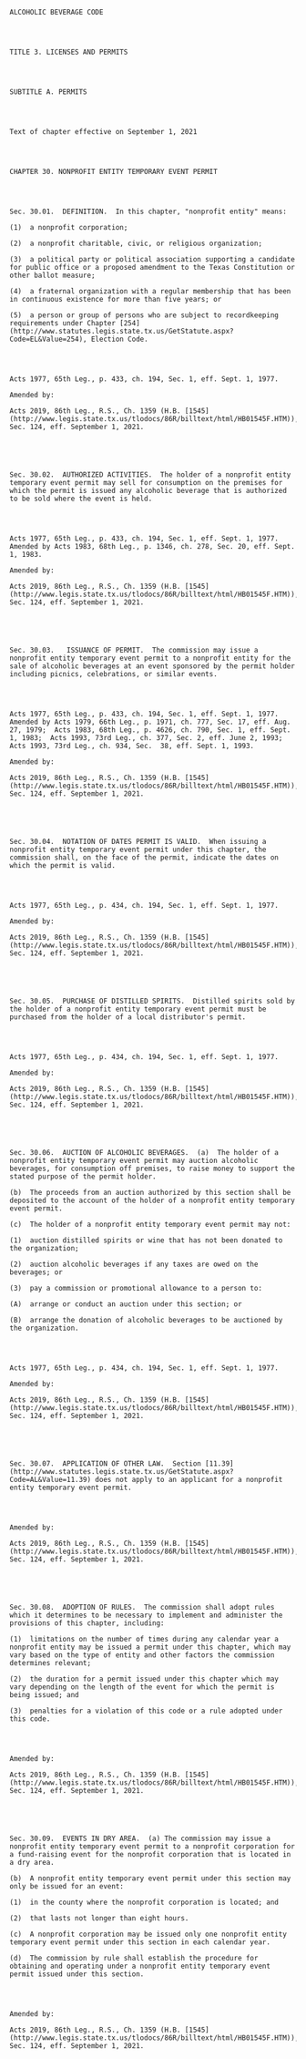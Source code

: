 ﻿
    
    
    	
    					
    
    
    ALCOHOLIC BEVERAGE CODE
    
      
    
    
    TITLE 3. LICENSES AND PERMITS
    
      
    
    
    SUBTITLE A. PERMITS
    
      
    
    
    Text of chapter effective on September 1, 2021
    
      
    
    
    CHAPTER 30. NONPROFIT ENTITY TEMPORARY EVENT PERMIT
    
      
    
    
    Sec. 30.01.  DEFINITION.  In this chapter, "nonprofit entity" means:
    
    (1)  a nonprofit corporation;
    
    (2)  a nonprofit charitable, civic, or religious organization;
    
    (3)  a political party or political association supporting a candidate for public office or a proposed amendment to the Texas Constitution or other ballot measure;
    
    (4)  a fraternal organization with a regular membership that has been in continuous existence for more than five years; or
    
    (5)  a person or group of persons who are subject to recordkeeping requirements under Chapter [254](http://www.statutes.legis.state.tx.us/GetStatute.aspx?Code=EL&Value=254), Election Code.
    
    
    
    
    Acts 1977, 65th Leg., p. 433, ch. 194, Sec. 1, eff. Sept. 1, 1977.
    
    Amended by: 
    
    Acts 2019, 86th Leg., R.S., Ch. 1359 (H.B. [1545](http://www.legis.state.tx.us/tlodocs/86R/billtext/html/HB01545F.HTM)), Sec. 124, eff. September 1, 2021.
    
    
    
    
    
    Sec. 30.02.  AUTHORIZED ACTIVITIES.  The holder of a nonprofit entity temporary event permit may sell for consumption on the premises for which the permit is issued any alcoholic beverage that is authorized to be sold where the event is held.
    
    
    
    
    Acts 1977, 65th Leg., p. 433, ch. 194, Sec. 1, eff. Sept. 1, 1977.  Amended by Acts 1983, 68th Leg., p. 1346, ch. 278, Sec. 20, eff. Sept. 1, 1983.
    
    Amended by: 
    
    Acts 2019, 86th Leg., R.S., Ch. 1359 (H.B. [1545](http://www.legis.state.tx.us/tlodocs/86R/billtext/html/HB01545F.HTM)), Sec. 124, eff. September 1, 2021.
    
    
    
    
    
    Sec. 30.03.   ISSUANCE OF PERMIT.  The commission may issue a nonprofit entity temporary event permit to a nonprofit entity for the sale of alcoholic beverages at an event sponsored by the permit holder including picnics, celebrations, or similar events.
    
    
    
    
    Acts 1977, 65th Leg., p. 433, ch. 194, Sec. 1, eff. Sept. 1, 1977.  Amended by Acts 1979, 66th Leg., p. 1971, ch. 777, Sec. 17, eff. Aug. 27, 1979;  Acts 1983, 68th Leg., p. 4626, ch. 790, Sec. 1, eff. Sept. 1, 1983;  Acts 1993, 73rd Leg., ch. 377, Sec. 2, eff. June 2, 1993;  Acts 1993, 73rd Leg., ch. 934, Sec.  38, eff. Sept. 1, 1993.
    
    Amended by: 
    
    Acts 2019, 86th Leg., R.S., Ch. 1359 (H.B. [1545](http://www.legis.state.tx.us/tlodocs/86R/billtext/html/HB01545F.HTM)), Sec. 124, eff. September 1, 2021.
    
    
    
    
    
    Sec. 30.04.  NOTATION OF DATES PERMIT IS VALID.  When issuing a nonprofit entity temporary event permit under this chapter, the commission shall, on the face of the permit, indicate the dates on which the permit is valid.
    
    
    
    
    Acts 1977, 65th Leg., p. 434, ch. 194, Sec. 1, eff. Sept. 1, 1977.
    
    Amended by: 
    
    Acts 2019, 86th Leg., R.S., Ch. 1359 (H.B. [1545](http://www.legis.state.tx.us/tlodocs/86R/billtext/html/HB01545F.HTM)), Sec. 124, eff. September 1, 2021.
    
    
    
    
    
    Sec. 30.05.  PURCHASE OF DISTILLED SPIRITS.  Distilled spirits sold by the holder of a nonprofit entity temporary event permit must be purchased from the holder of a local distributor's permit.
    
    
    
    
    Acts 1977, 65th Leg., p. 434, ch. 194, Sec. 1, eff. Sept. 1, 1977.
    
    Amended by: 
    
    Acts 2019, 86th Leg., R.S., Ch. 1359 (H.B. [1545](http://www.legis.state.tx.us/tlodocs/86R/billtext/html/HB01545F.HTM)), Sec. 124, eff. September 1, 2021.
    
    
    
    
    
    Sec. 30.06.  AUCTION OF ALCOHOLIC BEVERAGES.  (a)  The holder of a nonprofit entity temporary event permit may auction alcoholic beverages, for consumption off premises, to raise money to support the stated purpose of the permit holder.
    
    (b)  The proceeds from an auction authorized by this section shall be deposited to the account of the holder of a nonprofit entity temporary event permit.
    
    (c)  The holder of a nonprofit entity temporary event permit may not:
    
    (1)  auction distilled spirits or wine that has not been donated to the organization;
    
    (2)  auction alcoholic beverages if any taxes are owed on the beverages; or
    
    (3)  pay a commission or promotional allowance to a person to:
    
    (A)  arrange or conduct an auction under this section; or
    
    (B)  arrange the donation of alcoholic beverages to be auctioned by the organization.
    
    
    
    
    Acts 1977, 65th Leg., p. 434, ch. 194, Sec. 1, eff. Sept. 1, 1977.
    
    Amended by: 
    
    Acts 2019, 86th Leg., R.S., Ch. 1359 (H.B. [1545](http://www.legis.state.tx.us/tlodocs/86R/billtext/html/HB01545F.HTM)), Sec. 124, eff. September 1, 2021.
    
    
    
    
    
    Sec. 30.07.  APPLICATION OF OTHER LAW.  Section [11.39](http://www.statutes.legis.state.tx.us/GetStatute.aspx?Code=AL&Value=11.39) does not apply to an applicant for a nonprofit entity temporary event permit.
    
    
    
    
    Amended by: 
    
    Acts 2019, 86th Leg., R.S., Ch. 1359 (H.B. [1545](http://www.legis.state.tx.us/tlodocs/86R/billtext/html/HB01545F.HTM)), Sec. 124, eff. September 1, 2021.
    
    
    
    
    
    Sec. 30.08.  ADOPTION OF RULES.  The commission shall adopt rules which it determines to be necessary to implement and administer the provisions of this chapter, including:
    
    (1)  limitations on the number of times during any calendar year a nonprofit entity may be issued a permit under this chapter, which may vary based on the type of entity and other factors the commission determines relevant;
    
    (2)  the duration for a permit issued under this chapter which may vary depending on the length of the event for which the permit is being issued; and
    
    (3)  penalties for a violation of this code or a rule adopted under this code.
    
    
    
    
    Amended by: 
    
    Acts 2019, 86th Leg., R.S., Ch. 1359 (H.B. [1545](http://www.legis.state.tx.us/tlodocs/86R/billtext/html/HB01545F.HTM)), Sec. 124, eff. September 1, 2021.
    
    
    
    
    
    Sec. 30.09.  EVENTS IN DRY AREA.  (a) The commission may issue a nonprofit entity temporary event permit to a nonprofit corporation for a fund-raising event for the nonprofit corporation that is located in a dry area.
    
    (b)  A nonprofit entity temporary event permit under this section may only be issued for an event:
    
    (1)  in the county where the nonprofit corporation is located; and
    
    (2)  that lasts not longer than eight hours.
    
    (c)  A nonprofit corporation may be issued only one nonprofit entity temporary event permit under this section in each calendar year.
    
    (d)  The commission by rule shall establish the procedure for obtaining and operating under a nonprofit entity temporary event permit issued under this section.
    
    
    
    
    Amended by: 
    
    Acts 2019, 86th Leg., R.S., Ch. 1359 (H.B. [1545](http://www.legis.state.tx.us/tlodocs/86R/billtext/html/HB01545F.HTM)), Sec. 124, eff. September 1, 2021.
    
    
    
    
    				

